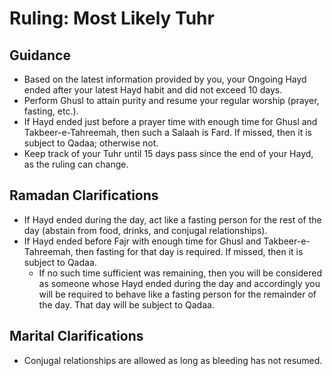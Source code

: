 # Ruling: Most Likely Tuhr

## Guidance

- Based on the latest information provided by you, your Ongoing Hayd ended after your latest Hayd habit and did not exceed 10 days.
- Perform Ghusl to attain purity and resume your regular worship (prayer, fasting, etc.).
- If Hayd ended just before a prayer time with enough time for Ghusl and Takbeer-e-Tahreemah, then such a Salaah is Fard. If missed, then it is subject to Qadaa; otherwise not.
- Keep track of your Tuhr until 15 days pass since the end of your Hayd, as the ruling can change.

## Ramadan Clarifications

- If Hayd ended during the day, act like a fasting person for the rest of the day (abstain from food, drinks, and conjugal relationships).
- If Hayd ended before Fajr with enough time for Ghusl and Takbeer-e-Tahreemah, then fasting for that day is required. If missed, then it is subject to Qadaa.
  - If no such time sufficient was remaining, then you will be considered as someone whose Hayd ended during the day and accordingly you will be required to behave like a fasting person for the remainder of the day. That day will be subject to Qadaa.

## Marital Clarifications

- Conjugal relationships are allowed as long as bleeding has not resumed.
